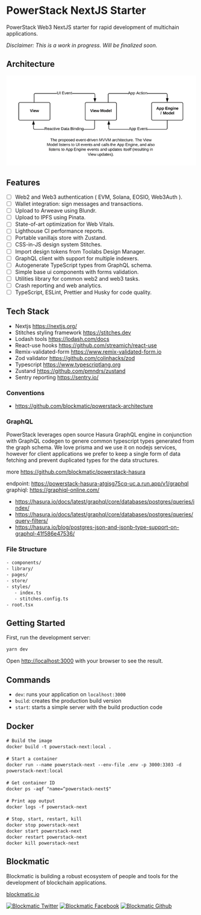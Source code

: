 # PowerStack NextJS Starter

PowerStack Web3 NextJS starter for rapid development of multichain applications.

_Disclaimer: This is a work in progress. Will be finalized soon._

## Architecture

![](./_docs/mvvm-architecture.png)

## Features

- [ ] Web2 and Web3 authentication ( EVM, Solana, EOSIO, Web3Auth ).
- [ ] Wallet integration: sign messages and transactions.
- [ ] Upload to Arweave using Blundr.
- [ ] Upload to IPFS using Pinata.
- [ ] State-of-art optimization for Web Vitals.
- [ ] Lighthouse CI performance reports.
- [ ] Portable vanillajs store with Zustand.
- [ ] CSS-in-JS design system Stitches.
- [ ] Import design tokens from Toolabs Design Manager.
- [ ] GraphQL client with support for multiple indexers.
- [ ] Autogenerate TypeScript types from GraphQL schema.
- [ ] Simple base ui components with forms validation.
- [ ] Utilities library for common web2 and web3 tasks.
- [ ] Crash reporting and web analytics.
- [ ] TypeScript, ESLint, Prettier and Husky for code quality.

## Tech Stack

- Nextjs https://nextjs.org/
- Stitches styling framework https://stitches.dev
- Lodash tools https://lodash.com/docs
- React-use hooks https://github.com/streamich/react-use
- Remix-validated-form https://www.remix-validated-form.io
- Zod validator https://github.com/colinhacks/zod
- Typescript https://www.typescriptlang.org
- Zustand https://github.com/pmndrs/zustand
- Sentry reporting https://sentry.io/

### Conventions

- https://github.com/blockmatic/powerstack-architecture

### GraphQL

PowerStack leverages open source Hasura GraphQL engine in conjunction with GraphQL codegen to genere common typescript types generated from the graph schema. We love prisma and we use it on nodejs services, however for client applications we prefer to keep a single form of data fetching and prevent duplicated types for the data structures.

more https://github.com/blockmatic/powerstack-hasura

endpoint: https://powerstack-hasura-atgjsg75cq-uc.a.run.app/v1/graphql
graphiql: https://graphiql-online.com/

- https://hasura.io/docs/latest/graphql/core/databases/postgres/queries/index/
- https://hasura.io/docs/latest/graphql/core/databases/postgres/queries/query-filters/
- https://hasura.io/blog/postgres-json-and-jsonb-type-support-on-graphql-41f586e47536/

### File Structure

```
- components/
- library/
- pages/
- store/
- styles/
   - index.ts
   - stitches.config.ts
- root.tsx
```

## Getting Started

First, run the development server:

```bash
yarn dev
```

Open [http://localhost:3000](http://localhost:3000) with your browser to see the result.

## Commands

- `dev`: runs your application on `localhost:3000`
- `build`: creates the production build version
- `start`: starts a simple server with the build production code

## Docker

```
# Build the image
docker build -t powerstack-next:local .

# Start a container
docker run --name powerstack-next --env-file .env -p 3000:3303 -d powerstack-next:local

# Get container ID
docker ps -aqf "name=^powerstack-next$"

# Print app output
docker logs -f powerstack-next

# Stop, start, restart, kill
docker stop powerstack-next
docker start powerstack-next
docker restart powerstack-next
docker kill powerstack-next
```

## Blockmatic

Blockmatic is building a robust ecosystem of people and tools for the development of blockchain applications.

[blockmatic.io](https://blockmatic.io)

<!-- Please don't remove this: Grab your social icons from https://github.com/carlsednaoui/gitsocial -->

<!-- display the social media buttons in your README -->

[![Blockmatic Twitter][1.1]][1]
[![Blockmatic Facebook][2.1]][2]
[![Blockmatic Github][3.1]][3]

<!-- links to social media icons -->
<!-- no need to change these -->

<!-- icons with padding -->

[1.1]: http://i.imgur.com/tXSoThF.png 'twitter icon with padding'
[2.1]: http://i.imgur.com/P3YfQoD.png 'facebook icon with padding'
[3.1]: http://i.imgur.com/0o48UoR.png 'github icon with padding'

<!-- icons without padding -->

[1.2]: http://i.imgur.com/wWzX9uB.png 'twitter icon without padding'
[2.2]: http://i.imgur.com/fep1WsG.png 'facebook icon without padding'
[3.2]: http://i.imgur.com/9I6NRUm.png 'github icon without padding'

<!-- links to your social media accounts -->
<!-- update these accordingly -->

[1]: http://www.twitter.com/blockmatic_io
[2]: http://fb.me/blockmatic.io
[3]: http://www.github.com/blockmatic

<!-- Please don't remove this: Grab your social icons from https://github.com/carlsednaoui/gitsocial -->
